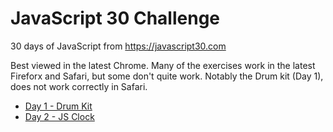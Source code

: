 # JavaScript 30 Challenge

30 days of JavaScript from https://javascript30.com

Best viewed in the latest Chrome. Many of the exercises work in the latest
Fireforx and Safari, but some don't quite work.  Notably the Drum kit (Day 1),
does not work correctly in Safari.

- [Day 1 - Drum Kit](https://github.com/fullybaked/javascript30/tree/master/day1)
- [Day 2 - JS Clock](https://github.com/fullybaked/javascript30/tree/master/day2)


